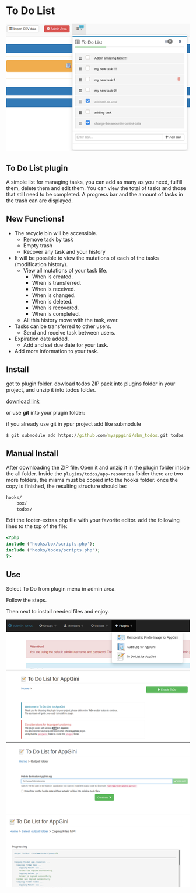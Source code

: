 # To Do List

![Todos](https://raw.githubusercontent.com/myappgini/sbm_todos/main/screenshoots/Screenshot_20210203_171828.png)

## To Do List plugin

A simple list for managing tasks, you can add as many as you need, fulfill them, delete them and edit them.
You can view the total of tasks and those that still need to be completed.
A progress bar and the amount of tasks in the trash can are displayed.

## New Functions!

 - The recycle bin will be accessible.
    - Remove task by task
    - Empty trash
    - Recover any task and your history
 - It will be possible to view the mutations of each of the tasks (modification history).
    - View all mutations of your task life.
        - When is created.
        - When is transferred.
        - When is received.
        - When is changed.
        - When is deleted.
        - When is recovered.
        - When is completed.
    - All this history move with the task, ever.
 - Tasks can be transferred to other users.
    - Send and receive task between users.
 - Expiration date added. 
    - Add and set due date for your task.
 - Add more information to your task.


## Install

got to plugin folder.
dowload todos ZIP pack into plugins folder in your project, and unzip it into todos folder.

[download link](https://github.com//myappgini/sbm_todos/archive/main.zip)

or use **git** into your plugin folder:

if you already use git in ypur project add like submodule
```cmd
$ git submodule add https://github.com/myappgini/sbm_todos.git todos
```

## Manual Install

After downloading the ZIP file. Open it and unzip it in the plugin folder inside the all folder.
Inside the ```plugins/todos/app-resources``` folder there are two more folders, the miams must be copied into the hooks folder.
once the copy is finished, the resulting structure should be:
```
hooks/
    box/
    todos/
```

Edit the footer-extras.php file with your favorite editor.
add the following lines to the top of the file:

```php
<?php
include ('hooks/box/scripts.php');
include ('hooks/todos/scripts.php');
?>
```
## Use

Select To Do from plugin menu in admin area.

Follow the steps.

Then next to install needed files and enjoy.

![Todos](https://raw.githubusercontent.com/myappgini/sbm_todos/main/screenshoots/Screenshot_20210203_172329.png)
![Todos](https://raw.githubusercontent.com/myappgini/sbm_todos/main/screenshoots/Screenshot_20210203_172356.png)
![Todos](https://raw.githubusercontent.com/myappgini/sbm_todos/main/screenshoots/Screenshot_20210203_172409.png)
![Todos](https://raw.githubusercontent.com/myappgini/sbm_todos/main/screenshoots/Screenshot_20210203_172500.png)